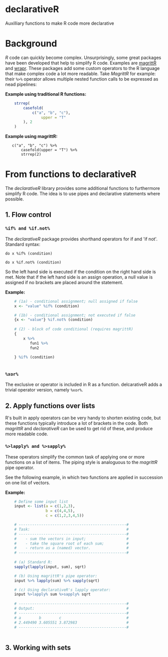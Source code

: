 # declarativeR
Auxilliary functions to make R code more declarative 

# Background
*R* code can quickly become complex. Unsurprisingly, some great packages have been developed that help to simplify R code. Examples are [magrittR](https://cran.r-project.org/web/packages/magrittr/vignettes/magrittr.html) and  [wrapr](https://github.com/WinVector/wrapr). These packages add some custom operators to the R language that make complex code a lot more readable. Take *MagrittR* for example: their `%>%` operator allows multiple nested function calls to be expressed as nead pipelines: 
 
__Example using traditional R functions:__  
```R
    strrep(                       
        casefold(                 
            c("a", "b", "c"),     
                upper = "T"       
        ), 2                      
    )                             
```

__Example using magrittR:__  
```Rscript 
   c("a", "b", "c") %>%
       casefold(upper = "T") %>%
       strrep(2)                             
```
  
# From functions to declarativeR
  
The *declarativeR* library provides some additional functions to furthermore simplify R code. The idea is to use pipes and declarative statements where possible. 

## 1. Flow control

### ```%if% and %if.not% ```
The *declarativeR* package provides shorthand operators for if and 'if not'. Standard syntax: 

```do x %if% (condition)```

```do x %if.not% (condition)```
   
So the left hand side is executed if the condition on the right hand side is met. Note that if the left hand side is an assign operation, a null value is assigned if no brackets are placed around the statement. 

__Example:__

```R
    # (1a) - conditional assignment; null assigned if false 
    x <- "value" %if% (condition)

    # (1b) - conditional assignment; not executed if false
    {x <- "value"} %if.not% (condition)
    
    # (2) - block of code conditional (requires magrittR)
    {
        x %>% 
           fun1 %>% 
           fun2 
          
    } %if% (condition)
 
```

### ```%xor% ```

The exclusive or operator is included in R as a function. delcarativeR adds a trivial operator version, namely ```%xor%```. 


## 2. Apply functions over lists

R's built in apply operators can be very handy to shorten existing code, but these functions typically introduce a lot of brackets in the code. Both *magrittR* and *declarativeR* can be used to get rid of these, and produce more readable code. 

### ```%>lapply% and %>sapply% ```

These operators simplify the common task of applying one or more functions on a list of items. The piping style is analoguous to the *magrittR* pipe operator.

See the following example, in which two functions are applied in succession on one list of vectors. 

__Example:__


```R
    # Define some input list
    input <- list(a = c(1,2,3),       
                  b = c(4,4,5), 
                  c = c(1,2,3,4,5))

    # ------------------------------------------------# 
    # Task:                                           #
    # ------------------------------------------------#
    #    - sum the vectors in input;                  #
    #    - take the square root of each sum;          #
    #    - return as a (named) vector.                #
    # ------------------------------------------------#
         
    # (a) Standard R:
    sapply(lapply(input, sum), sqrt)

    # (b) Using magrittR's pipe operator:
    input %>% lapply(sum) %>% sapply(sqrt)

    # (c) Using declarativeR's lapply operator:
    input %>lapply% sum %>sapply% sqrt
     
    # ------------------------------------------------# 
    # Output:                                         #
    # ------------------------------------------------#    
    # a        b        c                             #
    # 2.449490 3.605551 3.872983                      #
    # ------------------------------------------------#    
    
```

## 3. Working with sets


























 

